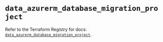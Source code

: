 # `data_azurerm_database_migration_project`

Refer to the Terraform Registry for docs: [`data_azurerm_database_migration_project`](https://registry.terraform.io/providers/hashicorp/azurerm/3.94.0/docs/data-sources/database_migration_project).

